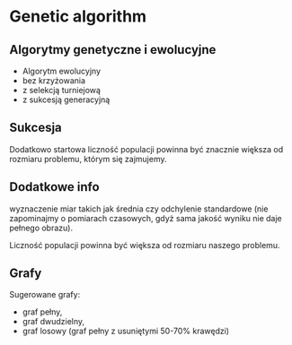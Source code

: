 # Genetic algorithm
## Algorytmy genetyczne i ewolucyjne

- Algorytm ewolucyjny
- bez krzyżowania
- z selekcją turniejową
- z sukcesją generacyjną

## Sukcesja
Dodatkowo startowa liczność populacji powinna być znacznie większa 
od rozmiaru problemu, którym się zajmujemy.  


## Dodatkowe info
wyznaczenie miar takich jak średnia czy odchylenie standardowe 
(nie zapominajmy o pomiarach czasowych, gdyż sama jakość wyniku 
nie daje pełnego obrazu).

Liczność populacji powinna być większa od rozmiaru naszego problemu. 

## Grafy
Sugerowane grafy: 
- graf pełny, 
- graf dwudzielny, 
- graf losowy (graf pełny z usuniętymi 50-70% krawędzi)
